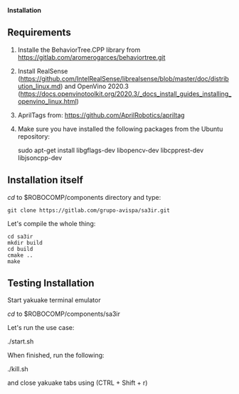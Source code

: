 **Installation**

## Requirements

1. Installe the BehaviorTree.CPP library from https://gitlab.com/aromerogarces/behaviortree.git

2. Install RealSense (https://github.com/IntelRealSense/librealsense/blob/master/doc/distribution_linux.md) and OpenVino 2020.3 (https://docs.openvinotoolkit.org/2020.3/_docs_install_guides_installing_openvino_linux.html)

3. AprilTags from: https://github.com/AprilRobotics/apriltag

4. Make sure you have installed the following packages from the Ubuntu repository:

    sudo apt-get install libgflags-dev libopencv-dev libcpprest-dev libjsoncpp-dev

## Installation itself

*cd* to $ROBOCOMP/components directory  and type:

    git clone https://gitlab.com/grupo-avispa/sa3ir.git


Let's compile the whole thing:

    cd sa3ir
    mkdir build
    cd build
    cmake ..
    make

## Testing Installation

Start yakuake terminal emulator

*cd* to $ROBOCOMP/components/sa3ir

Let's run the use case:

./start.sh

When finished, run the following:

./kill.sh

and close yakuake tabs using (CTRL + Shift + r)
